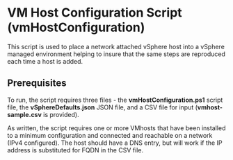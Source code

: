 # VM Host Configuration Script (vmHostConfiguration) #
This script is used to place a network attached vSphere host into a vSphere managed environment helping to insure that the same steps are reproduced each time a host is added.

## Prerequisites ##
To run, the script requires three files - the __vmHostConfiguration.ps1__ script file, the __vSphereDefaults.json__ JSON file, and a CSV file for input (__vmhost-sample.csv__ is provided).

As written, the script requires one or more VMhosts that have been installed to a minimum configuration and connected and reachable on a network (IPv4 configured). The host should have a DNS entry, but will work if the IP address is substituted for FQDN in the CSV file. 
